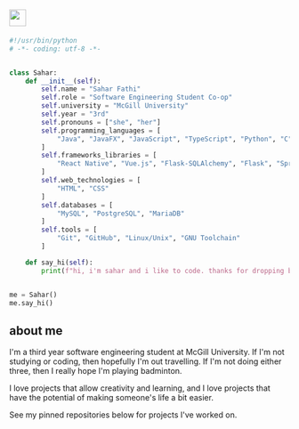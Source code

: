 # <img src="https://raw.githubusercontent.com/iampavangandhi/iampavangandhi/master/gifs/Hi.gif" width="30px">

```python
#!/usr/bin/python
# -*- coding: utf-8 -*-


class Sahar:
    def __init__(self):
        self.name = "Sahar Fathi"
        self.role = "Software Engineering Student Co-op"
        self.university = "McGill University"
        self.year = "3rd"
        self.pronouns = ["she", "her"]
        self.programming_languages = [
            "Java", "JavaFX", "JavaScript", "TypeScript", "Python", "C", "VB", "VBA", "Bash", "OCaml"
        ]
        self.frameworks_libraries = [
            "React Native", "Vue.js", "Flask-SQLAlchemy", "Flask", "Spring", "JUnit", "Cucumber", "Gherkin", "Umple"
        ]
        self.web_technologies = [
            "HTML", "CSS"
        ]
        self.databases = [
            "MySQL", "PostgreSQL", "MariaDB"
        ]
        self.tools = [
            "Git", "GitHub", "Linux/Unix", "GNU Toolchain"
        ]

    def say_hi(self):
        print(f"hi, i'm sahar and i like to code. thanks for dropping by :P")


me = Sahar()
me.say_hi()
```

## about me

I'm a third year software engineering student at McGill University. If I'm not studying or coding, then hopefully I'm out travelling. If I'm not doing either three, then I really hope I'm playing badminton. 

I love projects that allow creativity and learning, and I love projects that have the potential of making someone's life a bit easier. 

See my pinned repositories below for projects I've worked on. 